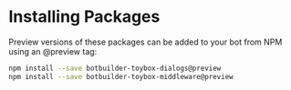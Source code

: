 # Installing Packages
Preview versions of these packages can be added to your bot from NPM using an @preview tag:

```bash
npm install --save botbuilder-toybox-dialogs@preview
npm install --save botbuilder-toybox-middleware@preview
``` 
